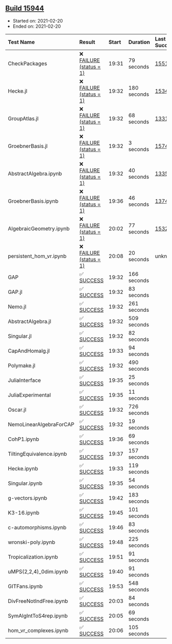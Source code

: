 ## [Build 15944](https://oscarci.mathematik.uni-kl.de/job/oscar/15944/)

* Started on: 2021-02-20
* Ended on: 2021-02-20

| Test Name    | Result | Start | Duration | Last Success | First Failure |
|:-------------|:-------|:------|:---------|:-------------|:--------------|
| CheckPackages | ❌ [FAILURE (status = 1)](https://oscarci.mathematik.uni-kl.de/job/oscar/15944/artifact/logs/build-15944/CheckPackages.log) | 19:31 | 79 seconds | [15514](https://oscarci.mathematik.uni-kl.de/job/oscar/15514/) | [15515](https://oscarci.mathematik.uni-kl.de/job/oscar/15515/) |
| Hecke.jl | ❌ [FAILURE (status = 1)](https://oscarci.mathematik.uni-kl.de/job/oscar/15944/artifact/logs/build-15944/Hecke.jl.log) | 19:32 | 180 seconds | [15344](https://oscarci.mathematik.uni-kl.de/job/oscar/15344/) | [15348](https://oscarci.mathematik.uni-kl.de/job/oscar/15348/) |
| GroupAtlas.jl | ❌ [FAILURE (status = 1)](https://oscarci.mathematik.uni-kl.de/job/oscar/15944/artifact/logs/build-15944/GroupAtlas.jl.log) | 19:32 | 68 seconds | [13311](https://oscarci.mathematik.uni-kl.de/job/oscar/13311/) | [13312](https://oscarci.mathematik.uni-kl.de/job/oscar/13312/) |
| GroebnerBasis.jl | ❌ [FAILURE (status = 1)](https://oscarci.mathematik.uni-kl.de/job/oscar/15944/artifact/logs/build-15944/GroebnerBasis.jl.log) | 19:32 | 3 seconds | [15745](https://oscarci.mathematik.uni-kl.de/job/oscar/15745/) | [15746](https://oscarci.mathematik.uni-kl.de/job/oscar/15746/) |
| AbstractAlgebra.ipynb | ❌ [FAILURE (status = 1)](https://oscarci.mathematik.uni-kl.de/job/oscar/15944/artifact/logs/build-15944/AbstractAlgebra.ipynb.log) | 19:32 | 40 seconds | [13355](https://oscarci.mathematik.uni-kl.de/job/oscar/13355/) | [13356](https://oscarci.mathematik.uni-kl.de/job/oscar/13356/) |
| GroebnerBasis.ipynb | ❌ [FAILURE (status = 1)](https://oscarci.mathematik.uni-kl.de/job/oscar/15944/artifact/logs/build-15944/GroebnerBasis.ipynb.log) | 19:36 | 46 seconds | [13748](https://oscarci.mathematik.uni-kl.de/job/oscar/13748/) | [13749](https://oscarci.mathematik.uni-kl.de/job/oscar/13749/) |
| AlgebraicGeometry.ipynb | ❌ [FAILURE (status = 1)](https://oscarci.mathematik.uni-kl.de/job/oscar/15944/artifact/logs/build-15944/AlgebraicGeometry.ipynb.log) | 20:02 | 77 seconds | [15322](https://oscarci.mathematik.uni-kl.de/job/oscar/15322/) | [15323](https://oscarci.mathematik.uni-kl.de/job/oscar/15323/) |
| persistent_hom_vr.ipynb | ❌ [FAILURE (status = 1)](https://oscarci.mathematik.uni-kl.de/job/oscar/15944/artifact/logs/build-15944/persistent_hom_vr.ipynb.log) | 20:08 | 20 seconds | unknown | unknown |
| GAP | ✅ [SUCCESS](https://oscarci.mathematik.uni-kl.de/job/oscar/15944/artifact/logs/build-15944/GAP.log) | 19:32 | 166 seconds |  |  |
| GAP.jl | ✅ [SUCCESS](https://oscarci.mathematik.uni-kl.de/job/oscar/15944/artifact/logs/build-15944/GAP.jl.log) | 19:32 | 83 seconds |  |  |
| Nemo.jl | ✅ [SUCCESS](https://oscarci.mathematik.uni-kl.de/job/oscar/15944/artifact/logs/build-15944/Nemo.jl.log) | 19:32 | 261 seconds |  |  |
| AbstractAlgebra.jl | ✅ [SUCCESS](https://oscarci.mathematik.uni-kl.de/job/oscar/15944/artifact/logs/build-15944/AbstractAlgebra.jl.log) | 19:32 | 509 seconds |  |  |
| Singular.jl | ✅ [SUCCESS](https://oscarci.mathematik.uni-kl.de/job/oscar/15944/artifact/logs/build-15944/Singular.jl.log) | 19:32 | 82 seconds |  |  |
| CapAndHomalg.jl | ✅ [SUCCESS](https://oscarci.mathematik.uni-kl.de/job/oscar/15944/artifact/logs/build-15944/CapAndHomalg.jl.log) | 19:33 | 94 seconds |  |  |
| Polymake.jl | ✅ [SUCCESS](https://oscarci.mathematik.uni-kl.de/job/oscar/15944/artifact/logs/build-15944/Polymake.jl.log) | 19:32 | 490 seconds |  |  |
| JuliaInterface | ✅ [SUCCESS](https://oscarci.mathematik.uni-kl.de/job/oscar/15944/artifact/logs/build-15944/JuliaInterface.log) | 19:35 | 25 seconds |  |  |
| JuliaExperimental | ✅ [SUCCESS](https://oscarci.mathematik.uni-kl.de/job/oscar/15944/artifact/logs/build-15944/JuliaExperimental.log) | 19:35 | 11 seconds |  |  |
| Oscar.jl | ✅ [SUCCESS](https://oscarci.mathematik.uni-kl.de/job/oscar/15944/artifact/logs/build-15944/Oscar.jl.log) | 19:32 | 726 seconds |  |  |
| NemoLinearAlgebraForCAP | ✅ [SUCCESS](https://oscarci.mathematik.uni-kl.de/job/oscar/15944/artifact/logs/build-15944/NemoLinearAlgebraForCAP.log) | 19:32 | 19 seconds |  |  |
| CohP1.ipynb | ✅ [SUCCESS](https://oscarci.mathematik.uni-kl.de/job/oscar/15944/artifact/logs/build-15944/CohP1.ipynb.log) | 19:36 | 69 seconds |  |  |
| TiltingEquivalence.ipynb | ✅ [SUCCESS](https://oscarci.mathematik.uni-kl.de/job/oscar/15944/artifact/logs/build-15944/TiltingEquivalence.ipynb.log) | 19:37 | 157 seconds |  |  |
| Hecke.ipynb | ✅ [SUCCESS](https://oscarci.mathematik.uni-kl.de/job/oscar/15944/artifact/logs/build-15944/Hecke.ipynb.log) | 19:33 | 119 seconds |  |  |
| Singular.ipynb | ✅ [SUCCESS](https://oscarci.mathematik.uni-kl.de/job/oscar/15944/artifact/logs/build-15944/Singular.ipynb.log) | 19:35 | 54 seconds |  |  |
| g-vectors.ipynb | ✅ [SUCCESS](https://oscarci.mathematik.uni-kl.de/job/oscar/15944/artifact/logs/build-15944/g-vectors.ipynb.log) | 19:42 | 183 seconds |  |  |
| K3-16.ipynb | ✅ [SUCCESS](https://oscarci.mathematik.uni-kl.de/job/oscar/15944/artifact/logs/build-15944/K3-16.ipynb.log) | 19:45 | 101 seconds |  |  |
| c-automorphisms.ipynb | ✅ [SUCCESS](https://oscarci.mathematik.uni-kl.de/job/oscar/15944/artifact/logs/build-15944/c-automorphisms.ipynb.log) | 19:46 | 83 seconds |  |  |
| wronski-poly.ipynb | ✅ [SUCCESS](https://oscarci.mathematik.uni-kl.de/job/oscar/15944/artifact/logs/build-15944/wronski-poly.ipynb.log) | 19:48 | 225 seconds |  |  |
| Tropicalization.ipynb | ✅ [SUCCESS](https://oscarci.mathematik.uni-kl.de/job/oscar/15944/artifact/logs/build-15944/Tropicalization.ipynb.log) | 19:51 | 91 seconds |  |  |
| uMPS(2,2,4)_0dim.ipynb | ✅ [SUCCESS](https://oscarci.mathematik.uni-kl.de/job/oscar/15944/artifact/logs/build-15944/uMPS-2-2-4-_0dim.ipynb.log) | 19:40 | 91 seconds |  |  |
| GITFans.ipynb | ✅ [SUCCESS](https://oscarci.mathematik.uni-kl.de/job/oscar/15944/artifact/logs/build-15944/GITFans.ipynb.log) | 19:53 | 548 seconds |  |  |
| DivFreeNotIndFree.ipynb | ✅ [SUCCESS](https://oscarci.mathematik.uni-kl.de/job/oscar/15944/artifact/logs/build-15944/DivFreeNotIndFree.ipynb.log) | 20:03 | 84 seconds |  |  |
| SymAlgIntToS4rep.ipynb | ✅ [SUCCESS](https://oscarci.mathematik.uni-kl.de/job/oscar/15944/artifact/logs/build-15944/SymAlgIntToS4rep.ipynb.log) | 20:05 | 69 seconds |  |  |
| hom_vr_complexes.ipynb | ✅ [SUCCESS](https://oscarci.mathematik.uni-kl.de/job/oscar/15944/artifact/logs/build-15944/hom_vr_complexes.ipynb.log) | 20:06 | 105 seconds |  |  |

